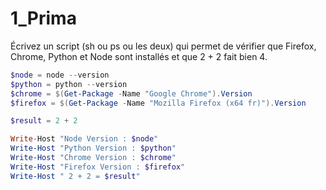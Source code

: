 # 1_Prima

Écrivez un script (sh ou ps ou les deux) qui permet de 
vérifier que Firefox, Chrome, Python et Node sont 
installés et que 2 + 2 fait bien 4.

``` ps1
$node = node --version
$python = python --version
$chrome = $(Get-Package -Name "Google Chrome").Version
$firefox = $(Get-Package -Name "Mozilla Firefox (x64 fr)").Version

$result = 2 + 2

Write-Host "Node Version : $node"
Write-Host "Python Version : $python"
Write-Host "Chrome Version : $chrome"
Write-Host "Firefox Version : $firefox"
Write-Host " 2 + 2 = $result" 
```